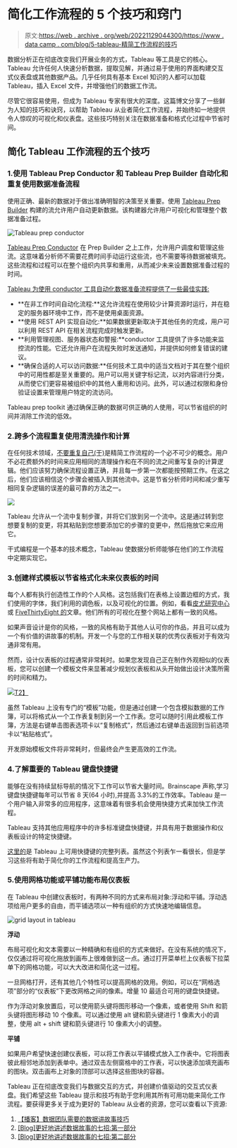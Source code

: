 # 简化工作流程的 5 个技巧和窍门

> 原文:[https://web . archive . org/web/20221129044300/https://www . data camp . com/blog/5-tableau-精简工作流程的技巧](https://web.archive.org/web/20221129044300/https://www.datacamp.com/blog/5-tableau-tips-and-tricks-for-streamlining-your-workflow)

数据分析正在彻底改变我们开展业务的方式，Tableau 等工具是它的核心。Tableau 允许任何人快速分析数据，提取见解，并通过易于使用的界面构建交互式仪表盘或其他数据产品。几乎任何具有基本 Excel 知识的人都可以加载 Tableau，插入 Excel 文件，并增强他们的数据工作流。

尽管它很容易使用，但成为 Tableau 专家有很大的深度。这篇博文分享了一些鲜为人知的技巧和诀窍，以帮助 Tableau 从业者简化工作流程，并始终如一地提供令人惊叹的可视化和仪表盘。这些技巧特别关注在数据准备和格式化过程中节省时间。

## 简化 Tableau 工作流程的五个技巧

### 1.使用 Tableau Prep Conductor 和 Tableau Prep Builder 自动化和重复使用数据准备流程

使用正确、最新的数据对于做出准确明智的决策至关重要。使用 [Tableau Prep Builder](https://web.archive.org/web/20221212135819/https://www.tableau.com/pricing/teams-orgs) 构建的流允许用户自动更新数据。该构建器允许用户可视化和管理整个数据准备过程。

![Tableau prep conductor](../Images/7c1bb81e821e5cd389d6afee2d8b9069.png)

[Tableau Prep Conductor](https://web.archive.org/web/20221212135819/https://www.tableau.com/about/blog/2019/2/tableau-prep-conductor-and-data-management-add-on-101614) 在 Prep Builder 之上工作，允许用户调度和管理这些流。这意味着分析师不需要花费时间手动运行这些流，也不需要等待数据被填充。这些流程和过程可以在整个组织内共享和重用，从而减少未来设置数据准备过程的时间。

[Tableau 为使用 conductor 工具自动化数据准备流程提供了一些最佳实践:](https://web.archive.org/web/20221212135819/https://www.tableau.com/about/blog/2019/3/starter-tips-automating-and-monitoring-flows-tableau-prep-conductor-104681)

*   **在非工作时间自动化流程:**这允许流程在使用较少计算资源时运行，并在稳定的服务器环境中工作，而不是使用桌面资源。
*   **使用 REST API 实现自动化:**如果数据更新取决于其他任务的完成，用户可以利用 REST API 在相关流程完成时触发更新。
*   **利用管理视图、服务器状态和警报:**conductor 工具提供了许多功能来监控流的性能。它还允许用户在流程失败时发送通知，并提供如何修复错误的建议。
*   **确保合适的人可以访问数据:**任何技术工具中的适当文档对于其在整个组织中的可用性都是至关重要的。用户可以用关键字标记流，以对内容进行分类，从而使它们更容易被组织中的其他人重用和访问。此外，可以通过权限和身份验证设置来管理用户特定的流访问。

Tableau prep toolkit 通过确保正确的数据可供正确的人使用，可以节省组织的时间并消除工作流的低效。

### 2.跨多个流程重复使用清洗操作和计算

在任何技术领域，[不要重复自己(干)](https://web.archive.org/web/20221212135819/https://www.earthdatascience.org/courses/earth-analytics/automate-science-workflows/write-efficient-code-for-science-r/#:~:text=DRY%20(Don't%20Repeat%20Yourself)%20is%20a%20principle%20of,single%20instance%20of%20that%20task!)是精简工作流程的一个必不可少的概念。用户不必花费额外的时间来应用相同的清理操作和在不同的流之间重写复杂的计算逻辑。他们应该努力确保流程设置正确，并且每一步第一次都能按预期工作。在这之后，他们应该相信这个步骤会被插入到其他流中。这是节省分析师时间和减少重写相同复杂逻辑的误差的最可靠的方法之一。

![](../Images/8b07951d92842445b93d33edc3b23cc7.png)

Tableau 允许从一个流中复制步骤，并将它们放到另一个流中。这是通过转到您想要复制的变更，将其粘贴到您想要添加它的步骤的变更中，然后拖放它来应用它。

干式编程是一个基本的技术概念，Tableau 使数据分析师能够在他们的工作流程中定期实现它。

### 3.创建样式模板以节省格式化未来仪表板的时间

每个人都有执行创造性工作的个人风格。这包括我们在表格上设置边框的方式，我们使用的字体，我们利用的调色板，以及可视化的位置。例如，看看[皮尤研究中心](https://web.archive.org/web/20221212135819/https://www.pewtrusts.org/en)或 [FiveThirtyEight 的](https://web.archive.org/web/20221212135819/https://fivethirtyeight.com/)文章。他们所有的可视化在整个网站上都有一致的风格。

如果声音设计是你的风格，一致的风格有助于其他人认可你的作品，并且可以成为一个有价值的讲故事的机制。开发一个与您的工作相关联的优秀仪表板对于有效沟通非常有用。

然而，设计仪表板的过程通常非常耗时。如果您发现自己正在制作外观相似的仪表板，您可以创建一个模板文件来显著减少规划仪表板和从头开始做出设计决策所需的时间和精力。

[![](../Images/bd89e147aebf34afbb7ecf0eb617f8b5.png)T2】](https://web.archive.org/web/20221212135819/https://www.thedataschool.co.uk/robert-headington/tiny-tableau-tip-how-to-copy-formatting-between-worksheets)

虽然 Tableau 上没有专门的“模板”功能，但是通过创建一个包含模拟数据的工作簿，可以将格式从一个工作表复制到另一个工作表。您可以随时引用此模板工作簿，方法是右键单击图表选项卡以“复制格式”，然后通过右键单击返回到当前选项卡以“粘贴格式”。

开发原始模板文件将非常耗时，但最终会产生更高效的工作流。

### 4.了解重要的 Tableau 键盘快捷键

能够在没有持续鼠标导航的情况下工作可以节省大量时间。Brainscape 声称,学习键盘快捷键每年可以节省 8 天(64 小时),并提高 3.3%的工作效率。Tableau 是一个用户输入非常多的应用程序，这意味着有很多机会使用快捷方式来加快工作流程。

Tableau 支持其他应用程序中的许多标准键盘快捷键，并具有用于数据操作和仪表板设计的特定快捷键。

[这里的](https://web.archive.org/web/20221212135819/https://help.tableau.com/current/pro/desktop/en-us/shortcut.htm)是 Tableau 上可用快捷键的完整列表。虽然这个列表乍一看很长，但是学习这些将有助于简化你的工作流程和提高生产力。

### 5.使用网格功能或平铺功能布局仪表板

在 Tableau 中创建仪表板时，有两种不同的方式来布局对象:浮动和平铺。浮动选项给用户更多的自由，而平铺选项以一种有组织的方式快速地编辑信息。

![grid layout in tableau](../Images/ef13f364d1ecba98a78d5c426bb59f3a.png)

**浮动**

布局可视化和文本需要以一种精确和有组织的方式来做好。在没有系统的情况下，仅仅通过将可视化拖放到画布上很难做到这一点。通过打开菜单栏上仪表板下拉菜单下的网格功能，可以大大改进和简化这一过程。

一旦网格打开，还有其他几个特性可以提高网格的效用。例如，可以在“网格选项”部分的“仪表板”下更改网格之间的像素。增量 10 最适合可用的键盘快捷键。

作为浮动对象放置后，可以使用箭头键将图形移动一个像素，或者使用 Shift 和箭头键将图形移动 10 个像素。可以通过使用 alt 键和箭头键进行 1 像素大小的调整，使用 alt + shift 键和箭头键进行 10 像素大小的调整。

**平铺**

如果用户希望快速创建仪表板，可以将工作表以平铺模式放入工作表中。它将图表彼此相邻地添加到表单中。通过双击左侧窗格中的工作表，可以快速添加填充画布的图块。双击画布上对象的顶部可以选择这些图块的容器。

Tableau 正在彻底改变我们与数据交互的方式，并创建价值驱动的交互式仪表盘。我们希望这些 Tableau 提示和技巧有助于您利用其所有可用功能来简化工作流程。要获得更多关于成为更好的 Tableau 从业者的资源，您可以查看以下资源:

1.  [【播客】数据团队需要的数据讲故事技巧](https://web.archive.org/web/20221212135819/https://www.datacamp.com/podcast/the-data-storytelling-skills-data-teams-need)
2.  [[Blog]更好地讲述数据故事的七招:第一部分](https://web.archive.org/web/20221212135819/https://www.datacamp.com/blog/seven-tricks-for-better-data-storytelling-part-i)
3.  [[Blog]更好地讲述数据故事的七招:第二部分](https://web.archive.org/web/20221212135819/https://www.datacamp.com/blog/seven-tricks-for-better-data-storytelling-part-ii)